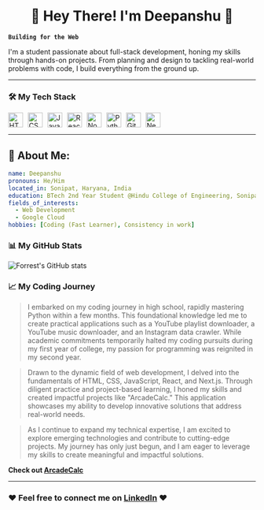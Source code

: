 <h1 align="center">🌟 Hey There!  I'm Deepanshu 🌟</h1>

**`Building for the Web`**

I'm a student passionate about full-stack development, honing my skills through hands-on projects. From planning and design to tackling real-world problems with code, I build everything from the ground up.

---

### 🛠️ My Tech Stack

<div style="display: flex; flex-wrap: wrap; gap: 10px;">
  <img src="https://cdn.jsdelivr.net/gh/devicons/devicon/icons/html5/html5-original.svg" alt="HTML" width="30px" />
  <img src="https://cdn.jsdelivr.net/gh/devicons/devicon/icons/css3/css3-plain.svg" alt="CSS" width="30px" />
  <img src="https://cdn.jsdelivr.net/gh/devicons/devicon/icons/javascript/javascript-plain.svg" alt="JavaScript" width="30px" />
  <img src="https://cdn.jsdelivr.net/gh/devicons/devicon/icons/react/react-original.svg" alt="React" width="30px" />
  <img src="https://cdn.jsdelivr.net/gh/devicons/devicon/icons/nodejs/nodejs-original.svg" alt="Node.js" width="30px" />
  <img src="https://cdn.jsdelivr.net/gh/devicons/devicon/icons/python/python-plain.svg" alt="Python" width="30px" />
  <img src="https://cdn.jsdelivr.net/gh/devicons/devicon/icons/github/github-original.svg" alt="GitHub" width="30px" />
  <img src="https://cdn.jsdelivr.net/gh/devicons/devicon/icons/nextjs/nextjs-plain.svg" alt="Next.js" width="30px" />
</div>

---



<h2> 🧠 About Me:</h2>

```yaml
name: Deepanshu
pronouns: He/Him
located_in: Sonipat, Haryana, India
education: BTech 2nd Year Student @Hindu College of Engineering, Sonipat
fields_of_interests:
  - Web Development
  - Google Cloud
hobbies: [Coding (Fast Learner), Consistency in work]
```

### 📊 My GitHub Stats

![Forrest's GitHub stats](https://github-readme-stats.vercel.app/api?username=deepanshu-prajapati01&show_icons=true&theme=gruvbox)




### 📈 My Coding Journey

> I embarked on my coding journey in high school, rapidly mastering Python within a few months. This foundational knowledge led me to create practical applications such as a YouTube playlist downloader, a YouTube music downloader, and an Instagram data crawler. While academic commitments temporarily halted my coding pursuits during my first year of college, my passion for programming was reignited in my second year.

> Drawn to the dynamic field of web development, I delved into the fundamentals of HTML, CSS, JavaScript, React, and Next.js. Through diligent practice and project-based learning, I honed my skills and created impactful projects like "ArcadeCalc." This application showcases my ability to develop innovative solutions that address real-world needs.

> As I continue to expand my technical expertise, I am excited to explore emerging technologies and contribute to cutting-edge projects. My journey has only just begun, and I am eager to leverage my skills to create meaningful and impactful solutions.

**Check out [ArcadeCalc]([https://arcadecalc.netlify.app/])** 

---


### ❤️ Feel free to connect me on <a href='https://www.linkedin.com/in/deepanshu-prajapati01/'>LinkedIn</a> ❤️

<!--<div style="display: flex; flex-wrap: wrap; gap: 10px;">-->
<!--  <a href='https://www.linkedin.com/in/deepanshu-prajapati01/'>-->
<!--  <img src="https://cdn.jsdelivr.net/gh/devicons/devicon/icons/linkedin/linkedin-plain.svg" alt="HTML" width="30px" />-->
<!--  </a>-->
<!--</div>-->
